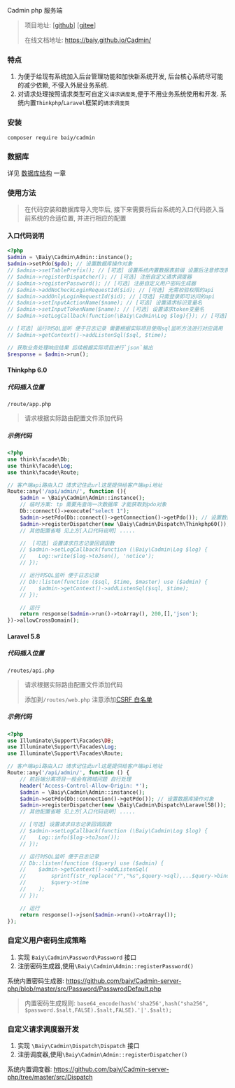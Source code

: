 Cadmin php 服务端 

> 项目地址: [[github](https://github.com/baiy/Cadmin-server-php)] [[gitee](https://gitee.com/baiy/Cadmin-server-php)]
>
> 在线文档地址: <https://baiy.github.io/Cadmin/>

### 特点

1. 为便于给现有系统加入后台管理功能和加快新系统开发, 后台核心系统尽可能的减少依赖, 不侵入外层业务系统.
2. 对请求处理按照请求类型可自定义`请求调度类`,便于不用业务系统使用和开发. 系统内置`Thinkphp`/`Laravel`框架的`请求调度类`


### 安装
```
composer require baiy/cadmin
```

### 数据库

详见 [数据库结构](https://baiy.github.io/Cadmin/#/server/db) 一章

### 使用方法
> 在代码安装和数据库导入完毕后, 接下来需要将后台系统的入口代码嵌入当前系统的合适位置, 并进行相应的配置

#### 入口代码说明

```php
<?php
$admin = \Baiy\Cadmin\Admin::instance();
$admin->setPdo($pdo); // 设置数据库操作对象
// $admin->setTablePrefix(); // [可选] 设置系统内置数据表前缀 设置后注意修改表名
// $admin->registerDispatcher(); // [可选] 注册自定义请求调度器
// $admin->registerPassword(); // [可选] 注册自定义用户密码生成器
// $admin->addNoCheckLoginRequestId($id); // [可选] 无需校验权限的api
// $admin->addOnlyLoginRequestId($id); // [可选] 只需登录即可访问的api
// $admin->setInputActionName($name); // [可选] 设置请求标识变量名
// $admin->setInputTokenName($name); // [可选] 设置请求token变量名
// $admin->setLogCallback(function(\Baiy\Cadmin\Log $log){}); // [可选] 请求日志记录回调函数

// [可选] 运行时SQL监听 便于日志记录 需要根据实际项目使用sql监听方法进行对应调用
// $admin->getContext()->addListenSql($sql, $time);

// 获取业务处理响应结果 后续根据实际项目进行`json`输出
$response = $admin->run();
```

#### Thinkphp 6.0

##### 代码插入位置
```
/route/app.php
```
> 请求根据实际路由配置文件添加代码

##### 示例代码 
```php
<?php
use think\facade\Db;
use think\facade\Log;
use think\facade\Route;

// 客户端api路由入口 请求记住此url这是提供给客户端api地址
Route::any('/api/admin/', function (){
    $admin = \Baiy\Cadmin\Admin::instance();
    // 临时方案: tp 需要先查询一次数据库 才能获取到pdo对象
    Db::connect()->execute("select 1");
    $admin->setPdo(Db::connect()->getConnection()->getPdo()); // 设置数据库操作对象
    $admin->registerDispatcher(new \Baiy\Cadmin\Dispatch\Thinkphp60()); // [可选] 注册内置的thinkphp调用类
    // 其他配置省略 见上方[入口代码说明] ..... 

    //  [可选] 设置请求日志记录回调函数
    // $admin->setLogCallback(function (\Baiy\Cadmin\Log $log) {
    //    Log::write($log->toJson(), 'notice');
    // });

    // 运行时SQL监听 便于日志记录
    // Db::listen(function ($sql, $time, $master) use ($admin) {
    //    $admin->getContext()->addListenSql($sql, $time);
    // });

    // 运行
    return response($admin->run()->toArray(), 200,[],'json');
})->allowCrossDomain();
```

#### Laravel 5.8

##### 代码插入位置
```
/routes/api.php
```
> 请求根据实际路由配置文件添加代码
>
> 添加到`/routes/web.php` 注意添加[CSRF 白名单](https://learnku.com/docs/laravel/5.8/csrf/3892)

##### 示例代码 
```php
<?php
use Illuminate\Support\Facades\DB;
use Illuminate\Support\Facades\Log;
use Illuminate\Support\Facades\Route;

// 客户端api路由入口 请求记住此url这是提供给客户端api地址
Route::any('/api/admin/', function () {
    // 前后端分离项目一般会有跨域问题 自行处理
    header('Access-Control-Allow-Origin: *');
    $admin = \Baiy\Cadmin\Admin::instance();
    $admin->setPdo(Db::connection()->getPdo()); // 设置数据库操作对象
    $admin->registerDispatcher(new \Baiy\Cadmin\Dispatch\Laravel58()); // [可选] 注册内置的thinkphp调用类
    // 其他配置省略 见上方[入口代码说明] .....

    // [可选] 设置请求日志记录回调函数
    // $admin->setLogCallback(function (\Baiy\Cadmin\Log $log) {
    //    Log::info($log->toJson());
    // });

    // 运行时SQL监听 便于日志记录
    // Db::listen(function ($query) use ($admin) {
    //    $admin->getContext()->addListenSql(
    //        sprintf(str_replace("?","%s",$query->sql),...$query->bindings),
    //        $query->time
    //    );
    // });

    // 运行
    return response()->json($admin->run()->toArray());
});
```
### 自定义用户密码生成策略

1. 实现 `Baiy\Cadmin\Password\Password` 接口
2. 注册密码生成器,使用`\Baiy\Cadmin\Admin::registerPassword()`

系统内置密码生成器: <https://github.com/baiy/Cadmin-server-php/blob/master/src/Password/PasswrodDefault.php>

> 内置密码生成规则: `base64_encode(hash('sha256',hash("sha256", $password.$salt,FALSE).$salt,FALSE).'|'.$salt);`

### 自定义请求调度器开发

1. 实现 `\Baiy\Cadmin\Dispatch\Dispatch` 接口
2. 注册调度器,使用`\Baiy\Cadmin\Admin::registerDispatcher()`

系统内置调度器: <https://github.com/baiy/Cadmin-server-php/tree/master/src/Dispatch>